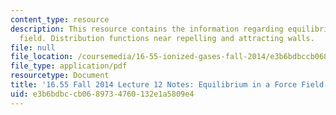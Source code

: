 ```yaml
---
content_type: resource
description: This resource contains the information regarding equilibrium in a force
  field. Distribution functions near repelling and attracting walls.
file: null
file_location: /coursemedia/16-55-ionized-gases-fall-2014/e3b6bdbccb0689734760132e1a5809e4_MIT16_55F14_Lecture12.pdf
file_type: application/pdf
resourcetype: Document
title: '16.55 Fall 2014 Lecture 12 Notes: Equilibrium in a Force Field'
uid: e3b6bdbc-cb06-8973-4760-132e1a5809e4
---
```

